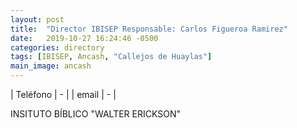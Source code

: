 ```yaml
---
layout: post
title:  "Director IBISEP Responsable: Carlos Figueroa Ramirez"
date:   2019-10-27 16:24:46 -0500
categories: directory
tags: [IBISEP, Ancash, "Callejos de Huaylas"]
main_image: ancash
---
```


| Teléfono  | - |
| email     | - |

INSITUTO BÍBLICO "WALTER ERICKSON"
